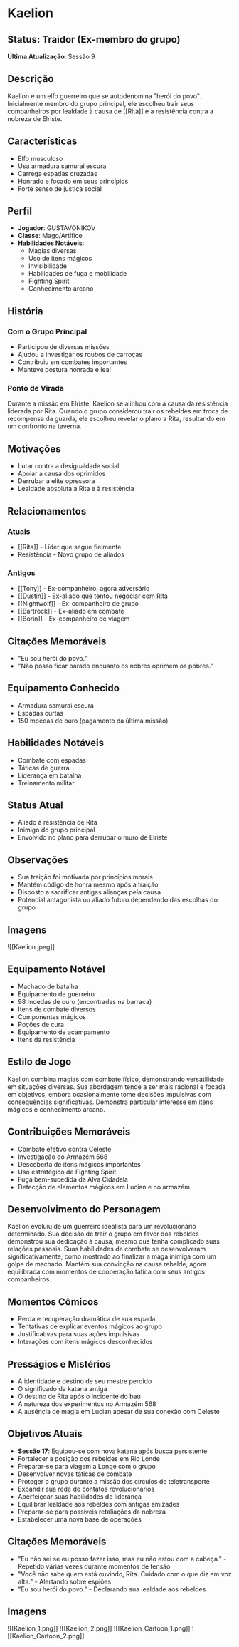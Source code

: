 # Kaelion

## Status: Traidor (Ex-membro do grupo)
**Última Atualização**: Sessão 9

## Descrição
Kaelion é um elfo guerreiro que se autodenomina "herói do povo". Inicialmente membro do grupo principal, ele escolheu trair seus companheiros por lealdade à causa de [[Rita]] e à resistência contra a nobreza de Elriste.

## Características
- Elfo musculoso
- Usa armadura samurai escura
- Carrega espadas cruzadas
- Honrado e focado em seus princípios
- Forte senso de justiça social

## Perfil
- **Jogador**: GUSTAVONIKOV
- **Classe**: Mago/Artífice
- **Habilidades Notáveis**: 
  - Magias diversas
  - Uso de itens mágicos
  - Invisibilidade
  - Habilidades de fuga e mobilidade
  - Fighting Spirit
  - Conhecimento arcano

## História
### Com o Grupo Principal
- Participou de diversas missões
- Ajudou a investigar os roubos de carroças
- Contribuiu em combates importantes
- Manteve postura honrada e leal

### Ponto de Virada
Durante a missão em Elriste, Kaelion se alinhou com a causa da resistência liderada por Rita. Quando o grupo considerou trair os rebeldes em troca de recompensa da guarda, ele escolheu revelar o plano a Rita, resultando em um confronto na taverna.

## Motivações
- Lutar contra a desigualdade social
- Apoiar a causa dos oprimidos
- Derrubar a elite opressora
- Lealdade absoluta a Rita e à resistência

## Relacionamentos
### Atuais
- [[Rita]] - Líder que segue fielmente
- Resistência - Novo grupo de aliados

### Antigos
- [[Tony]] - Ex-companheiro, agora adversário
- [[Dustin]] - Ex-aliado que tentou negociar com Rita
- [[Nightwolf]] - Ex-companheiro de grupo
- [[Bartrock]] - Ex-aliado em combate
- [[Borin]] - Ex-companheiro de viagem

## Citações Memoráveis
- "Eu sou herói do povo."
- "Não posso ficar parado enquanto os nobres oprimem os pobres."

## Equipamento Conhecido
- Armadura samurai escura
- Espadas curtas
- 150 moedas de ouro (pagamento da última missão)

## Habilidades Notáveis
- Combate com espadas
- Táticas de guerra
- Liderança em batalha
- Treinamento militar

## Status Atual
- Aliado à resistência de Rita
- Inimigo do grupo principal
- Envolvido no plano para derrubar o muro de Elriste

## Observações
- Sua traição foi motivada por princípios morais
- Mantém código de honra mesmo após a traição
- Disposto a sacrificar antigas alianças pela causa
- Potencial antagonista ou aliado futuro dependendo das escolhas do grupo

## Imagens
![[Kaelion.jpeg]]

## Equipamento Notável
- Machado de batalha
- Equipamento de guerreiro
- 98 moedas de ouro (encontradas na barraca)
- Itens de combate diversos
- Componentes mágicos
- Poções de cura
- Equipamento de acampamento
- Itens da resistência

## Estilo de Jogo
Kaelion combina magias com combate físico, demonstrando versatilidade em situações diversas. Sua abordagem tende a ser mais racional e focada em objetivos, embora ocasionalmente tome decisões impulsivas com consequências significativas. Demonstra particular interesse em itens mágicos e conhecimento arcano.

## Contribuições Memoráveis
- Combate efetivo contra Celeste
- Investigação do Armazém 568
- Descoberta de itens mágicos importantes
- Uso estratégico de Fighting Spirit
- Fuga bem-sucedida da Alva Cidadela
- Detecção de elementos mágicos em Lucian e no armazém

## Desenvolvimento do Personagem
Kaelion evoluiu de um guerreiro idealista para um revolucionário determinado. Sua decisão de trair o grupo em favor dos rebeldes demonstrou sua dedicação à causa, mesmo que tenha complicado suas relações pessoais. Suas habilidades de combate se desenvolveram significativamente, como mostrado ao finalizar a maga inimiga com um golpe de machado. Mantém sua convicção na causa rebelde, agora equilibrada com momentos de cooperação tática com seus antigos companheiros.

## Momentos Cômicos
- Perda e recuperação dramática de sua espada
- Tentativas de explicar eventos mágicos ao grupo
- Justificativas para suas ações impulsivas
- Interações com itens mágicos desconhecidos

## Presságios e Mistérios
- A identidade e destino de seu mestre perdido
- O significado da katana antiga
- O destino de Rita após o incidente do baú
- A natureza dos experimentos no Armazém 568
- A ausência de magia em Lucian apesar de sua conexão com Celeste

## Objetivos Atuais
- **Sessão 17**: Equipou-se com nova katana após busca persistente
- Fortalecer a posição dos rebeldes em Rio Londe
- Preparar-se para viagem a Longe com o grupo
- Desenvolver novas táticas de combate
- Proteger o grupo durante a missão dos círculos de teletransporte
- Expandir sua rede de contatos revolucionários
- Aperfeiçoar suas habilidades de liderança
- Equilibrar lealdade aos rebeldes com antigas amizades
- Preparar-se para possíveis retaliações da nobreza
- Estabelecer uma nova base de operações

## Citações Memoráveis
- "Eu não sei se eu posso fazer isso, mas eu não estou com a cabeça." - Repetido várias vezes durante momentos de tensão
- "Você não sabe quem está ouvindo, Rita. Cuidado com o que diz em voz alta." - Alertando sobre espiões
- "Eu sou herói do povo." - Declarando sua lealdade aos rebeldes

## Imagens
![[Kaelion_1.png]]
![[Kaelion_2.png]]
![[Kaelion_Cartoon_1.png]]
![[Kaelion_Cartoon_2.png]] 